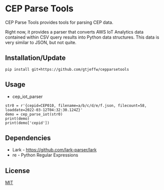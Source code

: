 # CEP Parse Tools
CEP Parse Tools provides tools for parsing CEP data.

Right now, it provides a parser that converts AWS IoT Analytics data contained within CSV query results into Python data structures. This data is very similar to JSON, but not quite.

## Installation/Update

```
pip install git+https://github.com/gtjeffw/cepparsetools
```
## Usage

* cep_iot_parser

```
str0 = r'{cepid=CEP010, filename=a/b/c/d/e/f.json, filecount=58, loaddate=2022-03-12T04:32:30.124Z}'
demo = cep_parse_iot(str0)
print(demo)
print(demo['cepid'])
```

## Dependencies

* Lark - https://github.com/lark-parser/lark
* re - Python Regular Expressions

## License

[MIT](LICENSE)